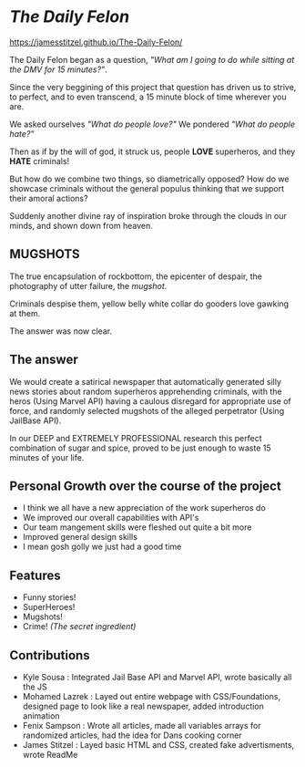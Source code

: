 # ***The Daily Felon***

https://jamesstitzel.github.io/The-Daily-Felon/

The Daily Felon began as a question, *"What am I going to do while sitting at the DMV for 15 minutes?"*. 

Since the very beggining of this project that question has driven us to strive, to perfect, and to even transcend, a 15 minute block of time wherever you are.

We asked ourselves *"What do people love?"*
We pondered *"What do people hate?"*

Then as if by the will of god, it struck us, people **LOVE** superheros, and they **HATE** criminals!

But how do we combine two things, so diametrically opposed? How do we showcase criminals without the general populus thinking that we support their amoral actions?

Suddenly another divine ray of inspiration broke through the clouds in our minds, and shown down from heaven.

## MUGSHOTS

The true encapsulation of rockbottom, the epicenter of despair, the photography of utter failure, the *mugshot*.

Criminals despise them, yellow belly white collar do gooders love gawking at them.

The answer was now clear.

## The answer

We would create a satirical newspaper that automatically generated silly news stories about random superheros apprehending criminals, with the heros (Using Marvel API) having a caulous disregard for appropriate use of force, and randomly selected mugshots of the alleged perpetrator (Using JailBase API).

In our DEEP and EXTREMELY PROFESSIONAL research this perfect combination of sugar and spice, proved to be just enough to waste 15 minutes of your life.

## Personal Growth over the course of the project

- I think we all have a new appreciation of the work superheros do
- We improved our overall capabilities with API's
- Our team mangement skills were fleshed out quite a bit more
- Improved general design skills
- I mean gosh golly we just had a good time

## Features

- Funny stories!
- SuperHeroes!
- Mugshots!
- Crime! *(The secret ingredient)*

## Contributions
- Kyle Sousa : Integrated Jail Base API and Marvel API, wrote basically all the JS
- Mohamed Lazrek : Layed out entire webpage with CSS/Foundations, designed page to look like a real newspaper, added introduction animation
- Fenix Sampson : Wrote all articles, made all variables arrays for randomized articles, had the idea for Dans cooking corner
- James Stitzel : Layed basic HTML and CSS, created fake advertisments, wrote ReadMe
